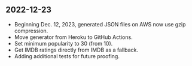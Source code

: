 ## 2022-12-23

* Beginning Dec. 12, 2023, generated JSON files on AWS now use gzip compression. 
* Move generator from Heroku to GitHub Actions.
* Set minimum popularity to 30 (from 10).
* Get IMDB ratings directly from IMDB as a fallback.
* Adding additional tests for future proofing.
